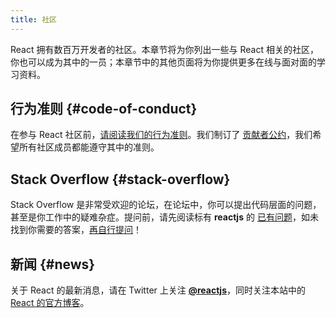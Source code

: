 ```yaml
---
title: 社区
---
```


<Intro>

React 拥有数百万开发者的社区。本章节将为你列出一些与 React 相关的社区，你也可以成为其中的一员；本章节中的其他页面将为你提供更多在线与面对面的学习资料。

</Intro>

## 行为准则 {#code-of-conduct}

在参与 React 社区前，[请阅读我们的行为准则](https://github.com/facebook/react/blob/main/CODE_OF_CONDUCT.md)。我们制订了 [贡献者公约](https://www.contributor-covenant.org/)，我们希望所有社区成员都能遵守其中的准则。

## Stack Overflow {#stack-overflow}

Stack Overflow 是非常受欢迎的论坛，在论坛中，你可以提出代码层面的问题，甚至是你工作中的疑难杂症。提问前，请先阅读标有 **reactjs** 的 [已有问题](https://stackoverflow.com/questions/tagged/reactjs)，如未找到你需要的答案，[再自行提问](https://stackoverflow.com/questions/ask?tags=reactjs)！

<!--

TODO: decide on the criteria for inclusion before uncommenting.

## 热门讨论区 {#popular-discussion-forums}

许多论坛是讨论最佳实践、应用架构以及 React 新特性的好地方。但如果你想讨论的是代码级问题，通常 Stack Overflow 会更合适。

每个社区都由成千上万的 React 开发者组成。

* [DEV's React community](https://dev.to/t/react)
* [Hashnode's React community](https://hashnode.com/n/reactjs)
* [Reactiflux online chat](https://discord.gg/reactiflux)
* [Reddit's React community](https://www.reddit.com/r/reactjs/)

-->

## 新闻 {#news}

关于 React 的最新消息，请在 Twitter 上关注 [**@reactjs**](https://twitter.com/reactjs)，同时关注本站中的 [React 的官方博客](/blog/)。
